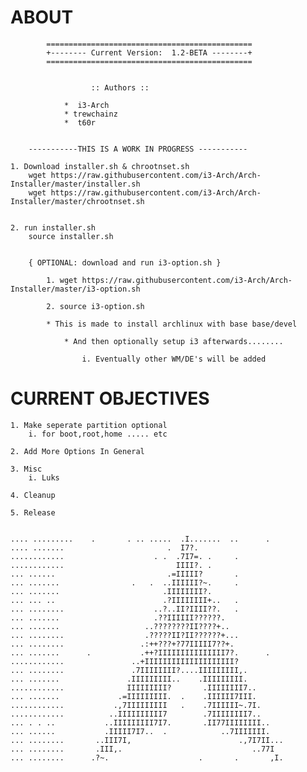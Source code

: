 # ABOUT
	       	==============================================
	       	+-------- Current Version:  1.2-BETA --------+
	       	==============================================
	       	
	       	
		              :: Authors ::
			
			 	*  i3-Arch
			  	* trewchainz
			  	*  t60r
			
			
		-----------THIS IS A WORK IN PROGRESS -----------

	1. Download installer.sh & chrootnset.sh 
		wget https://raw.githubusercontent.com/i3-Arch/Arch-Installer/master/installer.sh
		wget https://raw.githubusercontent.com/i3-Arch/Arch-Installer/master/chrootnset.sh
	
		
	2. run installer.sh
		source installer.sh

		
		{ OPTIONAL: download and run i3-option.sh }
		
			1. wget https://raw.githubusercontent.com/i3-Arch/Arch-Installer/master/i3-option.sh
		
			2. source i3-option.sh

			* This is made to install archlinux with base base/devel
			
				* And then optionally setup i3 afterwards........
			
					i. Eventually other WM/DE's will be added


		





# CURRENT OBJECTIVES
	
	1. Make seperate partition optional
		i. for boot,root,home ..... etc

	2. Add More Options In General

	3. Misc
		i. Luks

	4. Cleanup

	5. Release

	       
	.... .........    .       . .. .....  .I.......  ..      .                     
	.... .......                       .  I7?.                                     
	............                    . .  .7I7=. .     .                            
	............                         IIII?. .                                  
	... ......                         .=IIIII?       .                            
	... .......                .   .  ..IIIIII?~.     .                            
	... .......                       .IIIIIIII?.                                  
	... ... ..                        .?IIIIIIII+..   .                            
	... ........                    ..?..II?IIII??.   .                            
	... .......                     .??IIIIII??????.                               
	... .......                   ..????????II????+..                               
	... ........                  .?????II?II??????+...                            
	... ........                 .:++???+?77IIIII7??+.                             
	... .......      .           .++?IIIIIIIIIIIIIII7?.      .                     
	............               ..+IIIIIIIIIIIIIIIIIIII?                            
	... ........               .7IIIIIIII?....IIIIIIIII,.                          
	... .......               .IIIIIIIII..    .IIIIIIIII.                          
	............              IIIIIIIII?       .IIIIIIII7..                        
	... .......             .=IIIIIIIII.  .    .IIIIII7III.                        
	............           .,7IIIIIIIII   .    .7IIIIII~.7I.                       
	............          ..IIIIIIIIII7        .7IIIIIIII7..                       
	... . . ..           ..IIIIIIIII7I7.       .II77IIIIIIII..                     
	... ......           .IIIII7I7..  .            ..7IIIIIII.                     
	... ........       ..III7I,                        .,7I7II...                  
	... ........       .III,.                             ..77I                    
	... ........      .?~.                    .       .       ,I.  
